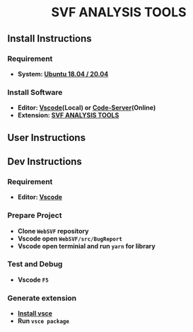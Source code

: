 # **<p align="center">SVF ANALYSIS TOOLS</p>**

<!-- <p align="center">
<img src='https://github.com/codemapweb/codemap_extension/blob/master/images/logo.png?raw=true' width='480'/>
</p>

**<p align="center">Program Analysis tool for bug detection. It is a vscode extension which can be installed into Vscode 1.43.0 at least.</p>**

**<p align="center">After the program is compiled by analysis, it is used to display the analysis node information.</p>**

## **<p align="center">Architecture Overview</p>**

<p align="center">
<img src='https://github.com/codemapweb/codemap_extension/blob/master/images/codemap_flowchart.png?raw=true' width='720'/>
</p> -->

## **Install Instructions**

### **Requirement**

-   **System: [Ubuntu 18.04 / 20.04](https://releases.ubuntu.com/20.04/)**

### **Install Software**

-   **Editor: [Vscode](https://code.visualstudio.com/)(Local) or [Code-Server](https://github.com/cdr/code-server)(Online)**
-   **Extension: [SVF ANALYSIS TOOLS](https://marketplace.visualstudio.com/items?itemName=TianyangGuan.svftools)**

## **User Instructions**

## **Dev Instructions**

### **Requirement**

-   **Editor: [Vscode](https://code.visualstudio.com/)**

### **Prepare Project**

-   **Clone `WebSVF` repository**
-   **Vscode open `WebSVF/src/BugReport`**
-   **Vscode open terminial and run `yarn` for library**

### **Test and Debug**

-   **Vscode `F5`**

### **Generate extension**

-   **[Install vsce](https://code.visualstudio.com/api/working-with-extensions/publishing-extension)**
-   **Run `vsce package`**
